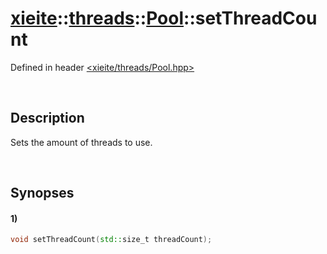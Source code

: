 # [xieite](../../xieite.md)\:\:[threads](../../threads.md)\:\:[Pool](../Pool.md)\:\:setThreadCount
Defined in header [<xieite/threads/Pool.hpp>](../../../include/xieite/threads/Pool.hpp)

&nbsp;

## Description
Sets the amount of threads to use.

&nbsp;

## Synopses
#### 1)
```cpp
void setThreadCount(std::size_t threadCount);
```
